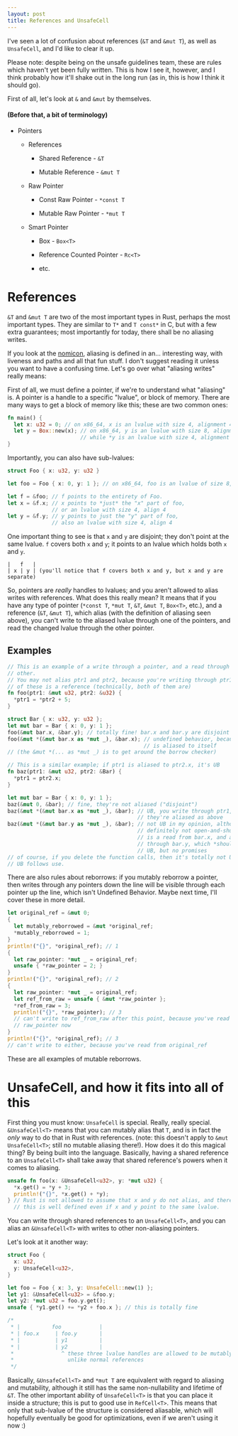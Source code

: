 ```yaml
---
layout: post
title: References and UnsafeCell
---
```


I've seen a lot of confusion about references (`&T` and `&mut T`), as well as
`UnsafeCell`, and I'd like to clear it up.

Please note: despite being on the unsafe guidelines team, these are rules which
haven't yet been fully written. This is how I see it, however, and I think
probably how it'll shake out in the long run (as in, this is how I think it
should go).

First of all, let's look at `&` and `&mut` by themselves.

#### (Before that, a bit of terminology)

  * Pointers

    * References

      * Shared Reference - `&T`

      * Mutable Reference - `&mut T`

    * Raw Pointer

      * Const Raw Pointer - `*const T`

      * Mutable Raw Pointer - `*mut T`

    * Smart Pointer

      * Box - `Box<T>`

      * Reference Counted Pointer - `Rc<T>`

      * etc.

# References

`&T` and `&mut T` are two of the most important types in Rust, perhaps the most
important types. They are similar to `T*` and `T const*` in C, but with a few
extra guarantees; most importantly for today, there shall be no aliasing writes.

If you look at the [nomicon][nomicon-alias], aliasing is defined in an...
interesting way, with liveness and paths and all that fun stuff. I don't suggest
reading it unless you want to have a confusing time. Let's go over what
"aliasing writes" really means:

First of all, we must define a pointer, if we're to understand what "aliasing"
is. A pointer is a handle to a specific "lvalue", or block of memory. There are
many ways to get a block of memory like this; these are two common ones:

```rust
fn main() {
  let x: u32 = 0; // on x86_64, x is an lvalue with size 4, alignment 4
  let y = Box::new(x); // on x86_64, y is an lvalue with size 8, alignment 8
                       // while *y is an lvalue with size 4, alignment 4
}
```

Importantly, you can also have sub-lvalues:

```rust
struct Foo { x: u32, y: u32 }

let foo = Foo { x: 0, y: 1 }; // on x86_64, foo is an lvalue of size 8, align 4

let f = &foo; // f points to the entirety of Foo.
let x = &f.x; // x points to *just* the "x" part of foo,
              // or an lvalue with size 4, align 4
let y = &f.y; // y points to just the "y" part of foo,
              // also an lvalue with size 4, align 4
```

One important thing to see is that `x` and `y` are disjoint; they don't point at
the same lvalue. `f` covers both `x` and `y`; it points to an lvalue which holds
both `x` and `y`.

```
|   f   |
| x | y | (you'll notice that f covers both x and y, but x and y are separate)
```

So, pointers are *really* handles to lvalues; and you aren't allowed to alias
writes with references. What does this really mean?  It means that if you have
any type of pointer (`*const T`, `*mut T`, `&T`, `&mut T`, `Box<T>`, etc.), and
a reference (`&T`, `&mut T`), which alias (with the definition of aliasing seen
above), you can't write to the aliased lvalue through one of the pointers,
and read the changed lvalue through the other pointer.

## Examples

```rust
// This is an example of a write through a pointer, and a read through the
// other.
// You may not alias ptr1 and ptr2, because you're writing through ptr1, and one
// of these is a reference (technically, both of them are)
fn foo(ptr1: &mut u32, ptr2: &u32) {
  *ptr1 = *ptr2 + 5;
}

struct Bar { x: u32, y: u32 };
let mut bar = Bar { x: 0, y: 1 };
foo(&mut bar.x, &bar.y); // totally fine! bar.x and bar.y are disjoint lvalues
foo(&mut *(&mut bar.x as *mut _), &bar.x); // undefined behavior, because bar.x
                                           // is aliased to itself
// (the &mut *(... as *mut _) is to get around the borrow checker)

// This is a similar example; if ptr1 is aliased to ptr2.x, it's UB
fn baz(ptr1: &mut u32, ptr2: &Bar) {
  *ptr1 = ptr2.x;
}

let mut bar = Bar { x: 0, y: 1 };
baz(&mut 0, &bar); // fine, they're not aliased ("disjoint")
baz(&mut *(&mut bar.x as *mut _), &bar); // UB, you write through ptr1, and 
                                         // they're aliased as above
baz(&mut *(&mut bar.y as *mut _), &bar); // not UB in my opinion, although 
                                         // definitely not open-and-shut. this
                                         // is a read from bar.x, and a write
                                         // through bar.y, which *shouldn't* be
                                         // UB, but no promises
// of course, if you delete the function calls, then it's totally not UB
// UB follows use.
```

There are also rules about reborrows: if you mutably reborrow a pointer, then
writes through any pointers down the line will be visible through each pointer
up the line, which isn't Undefined Behavior. Maybe next time, I'll cover these
in more detail.

```rust
let original_ref = &mut 0;
{
  let mutably_reborrowed = &mut *original_ref;
  *mutably_reborrowed = 1;
}
println!("{}", *original_ref); // 1
{
  let raw_pointer: *mut _ = original_ref;
  unsafe { *raw_pointer = 2; }
}
println!("{}", *original_ref); // 2
{
  let raw_pointer: *mut _ = original_ref;
  let ref_from_raw = unsafe { &mut *raw_pointer };
  *ref_from_raw = 3;
  println!("{}", *raw_pointer); // 3
  // can't write to ref_from_raw after this point, because you've read from
  // raw_pointer now
}
println!("{}", *original_ref); // 3
// can't write to either, because you've read from original_ref
```

These are all examples of mutable reborrows.

# UnsafeCell, and how it fits into all of this

First thing you must know: `UnsafeCell` is special. Really, really special.
`&UnsafeCell<T>` means that you can mutably alias that `T`, and is in fact the
*only* way to do that in Rust with references. (note: this doesn't apply to
`&mut UnsafeCell<T>`; still no mutable aliasing there!). How does it do this
magical thing? By being built into the language.  Basically, having a shared
reference to an `UnsafeCell<T>` shall take away that shared reference's powers
when it comes to aliasing.

```rust
unsafe fn foo(x: &UnsafeCell<u32>, y: *mut u32) {
  *x.get() = *y + 3;
  println!("{}", *x.get() + *y);
} // Rust is not allowed to assume that x and y do not alias, and therefore,
  // this is well defined even if x and y point to the same lvalue.
```

You can write through shared references to an `UnsafeCell<T>`, and you can alias
an `&UnsafeCell<T>` with writes to other non-aliasing pointers.

Let's look at it another way:

```rust
struct Foo {
  x: u32,
  y: UnsafeCell<u32>,
}

let foo = Foo { x: 3, y: UnsafeCell::new(1) };
let y1: &UnsafeCell<u32> = &foo.y;
let y2: *mut u32 = foo.y.get();
unsafe { *y1.get() += *y2 + foo.x }; // this is totally fine

/*
 * |          foo            |
 * | foo.x     | foo.y       |
 * |           | y1          |
 * |           | y2          |
 *               ^ these three lvalue handles are allowed to be mutably aliased
 *                 unlike normal references
 */
```

Basically, `&UnsafeCell<T>` and `*mut T` are equivalent with regard to aliasing
and mutability, although it still has the same non-nullability and lifetime of
`&T`. The other important ability of `UnsafeCell<T>` is that you can place it
inside a structure; this is put to good use in `RefCell<T>`. This means that
only that sub-lvalue of the structure is considered aliasable, which will
hopefully eventually be good for optimizations, even if we aren't using it now
:)


[nomicon-alias]: https://doc.rust-lang.org/nomicon/references.html
